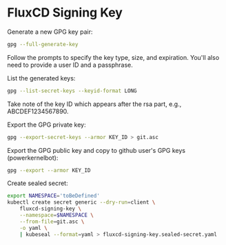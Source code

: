 # FluxCD Signing Key

Generate a new GPG key pair:

```bash
gpg --full-generate-key
```

Follow the prompts to specify the key type, size, and expiration. You'll also need to provide a user ID and a passphrase.

List the generated keys:

```bash
gpg --list-secret-keys --keyid-format LONG
```

Take note of the key ID which appears after the rsa part, e.g., ABCDEF1234567890.

Export the GPG private key:

```bash
gpg --export-secret-keys --armor KEY_ID > git.asc
```

Export the GPG public key and copy to github user's GPG keys (powerkernelbot):

```bash
gpg --export --armor KEY_ID
```

Create sealed secret:

```bash
export NAMESPACE='toBeDefined'
kubectl create secret generic --dry-run=client \
    fluxcd-signing-key \
    --namespace=$NAMESPACE \
    --from-file=git.asc \
    -o yaml \
    | kubeseal --format=yaml > fluxcd-signing-key.sealed-secret.yaml
```
